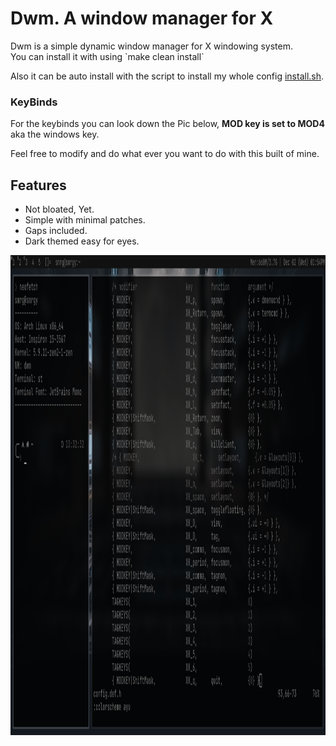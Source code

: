 # Dwm. A window manager for X

<p> Dwm is a simple dynamic window manager for X windowing system. <br>
You can install it with using 
`make clean install` <br>

Also it can be auto install with the script to install my whole config [install.sh](https://github.com/AvishekPD/AvishekPD/blob/main/install.sh). <br> 

### KeyBinds 
For the keybinds you can look down the Pic below, 
<b>MOD key is set to MOD4</b> aka the windows key.

Feel free to modify and do what ever you want to do with this built of mine.

## Features 
- Not bloated, Yet.
- Simple with minimal patches.
- Gaps included.
- Dark themed easy for eyes.

<p alight="center">
	<img width="1366"
	height="768'
	alt="preview"
	src="./preview.jpg">
</p>
